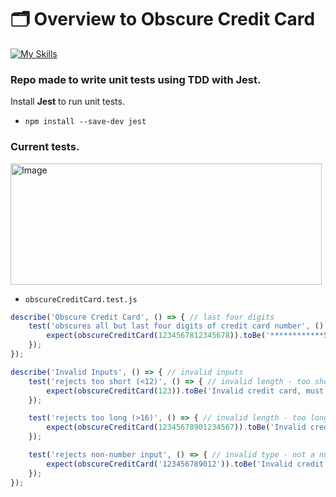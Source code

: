 # 🗂 Overview to **Obscure Credit Card**
[![My Skills](https://skillicons.dev/icons?i=js,nodejs,jest)](https://skillicons.dev)
### Repo made to write unit tests using TDD with **Jest**.

Install **Jest** to run unit tests. 

- `npm install --save-dev jest`

### Current tests.

<img width="498" height="194" alt="Image" src="https://github.com/user-attachments/assets/77b647cb-2057-42d4-abae-a522f4d284dd" />

- `obscureCreditCard.test.js`

```js
describe('Obscure Credit Card', () => { // last four digits
    test('obscures all but last four digits of credit card number', () => {
        expect(obscureCreditCard(1234567812345678)).toBe('************5678');
    });
});

describe('Invalid Inputs', () => { // invalid inputs
    test('rejects too short (<12)', () => { // invalid length - too short
        expect(obscureCreditCard(123)).toBe('Invalid credit card, must be between 12 and 16 digits');
    });

    test('rejects too long (>16)', () => { // invalid length - too long
        expect(obscureCreditCard(12345678901234567)).toBe('Invalid credit card, must be between 12 and 16 digits');
    });

    test('rejects non-number input', () => { // invalid type - not a number
        expect(obscureCreditCard('123456789012')).toBe('Invalid credit card, must be numbers');
    });
});
```